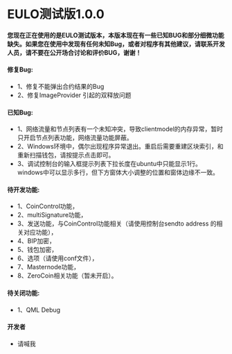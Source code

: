 <h1>EULO测试版1.0.0</h1>

<h4>您现在正在使用的是EULO测试版本，本版本现在有一些已知BUG和部分细微功能缺失。如果您在使用中发现有任何未知Bug，或者对程序有其他建议，请联系开发人员，请不要在公开场合讨论和评价BUG，谢谢！</h4>

<h4>修复Bug:</h4>
<ul><li>1、修复不能弹出合约结果的Bug</li>
<li>2、修复ImageProvider 引起的双释放问题</li></ul>

<h4>已知Bug:</h4>

<ul><li>1、网络流量和节点列表有一个未知冲突，导致clientmodel的内存异常，暂时只开启节点列表功能，网络流量功能屏蔽。</li><li>2、Windows环境中，偶尔出现程序异常退出。重启后需要重建区块索引，和重新扫描钱包，请按提示点击即可。</li><li>3、调试控制台的输入框提示列表下拉长度在ubuntu中只能显示1行。windows中可以显示多行，但下方窗体大小调整的位置和窗体边缘不一致。</li></ul>

<h4>待开发功能:</h4>

<ul><li>1、CoinControl功能，</li><li>2、multiSignature功能，</li><li>3、发送功能，与CoinControl功能相关（请使用控制台sendto address 的相关对应功能），</li><li>4、BIP加密，</li><li>5、钱包加密，</li><li>6、选项（请使用conf文件），</li><li>7、Masternode功能，</li><li>8、ZeroCoin相关功能（暂未开启）。</li></ul>

<h4>待关闭功能:</h4>

<ul><li>1、QML Debug</li></ul>
<h4>开发者</h4>

<ul><li>请喊我</li></ul>
